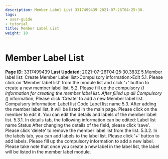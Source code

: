 ```yaml
---
description: Member Label List 3317499439 2021-07-26T04:25:30.
tags:
- user-guide
- tutorial
title: Member Label List
weight: 10
---
```


# Member Label List
**Page ID**: 3317499439
**Last Updated**: 2021-07-26T04:25:30.383Z
5.Member label list: Create Member Label list>Compulsory information>Edit
5.1. Please click on &lsquo;Member label list' from the module list and click &lsquo;+' button to create a new member label list.
5.2. Please fill up the compulsory (*) information for creating the member label list. After filled up all Compulsory (*) information, Please click &lsquo;Create' to add a new Member label list. Compulsory information:
Label list Code
Label list name
5.3. After adding the member label list, it will be listed in the main page. Please click on the member to edit it. 
You can edit the details and labels of the member label list.
5.3.1. In details tab, the following information can be edited:
Label list name
Status
After changing the details of the field, please click &lsquo;save'.
Please click &lsquo;delete' to remove the member label list from the list.
5.3.2. In the labels tab, you can add labels to the label list. 
Please click '+' button to add labels.
Please fill up the compulsory information to add a new label. Please take note that once you create a new label in the label list, the label will be listed in the member label module.
